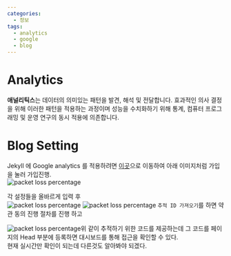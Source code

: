 ```yaml
---
categories: 
  - 정보
tags: 
  - analytics
  - google
  - blog
---
```


# Analytics
**애널리틱스**는 데이터의 의미있는 패턴을 발견, 해석 및 전달합니다. 효과적인 의사 결정을 위해 이러한 패턴을 적용하는 과정이며 성능을 수치화하기 위해 통계, 컴퓨터 프로그래밍 및 운영 연구의 동시 적용에 의존합니다.

# Blog Setting
Jekyll 에 Google analytics 를 적용하려면 [이곳](https://analytics.google.com/analytics/web/)으로 이동하여 아래 이미지처럼 가입을 눌러 가입진행.  
<img src="https://i.imgur.com/L9Ne6uO.png" height="" alt="packet loss percentage">

각 설정들을 올바르게 입력 후  
<img src="https://i.imgur.com/7SiYr3E.png" height="" alt="packet loss percentage">
<img src="https://i.imgur.com/fEOv4RZ.png" height="" alt="packet loss percentage">
`추적 ID 가져오기`를 하면 약관 동의 진행 절차를 진행 하고  

<img src="https://i.imgur.com/onWJhzF.png" height="" alt="packet loss percentage">위 같이 추적하기 위한 코드를 제공하는데 그 코드를 페이지의 Head 부분에 등록하면 대시보드를 통해 접근을 확인할 수 있다.  
현재 실시간만 확인이 되는데 다른것도 알아봐야 되겠다.

<!--stackedit_data:
eyJoaXN0b3J5IjpbLTQ1MjI1NDgwOF19
-->